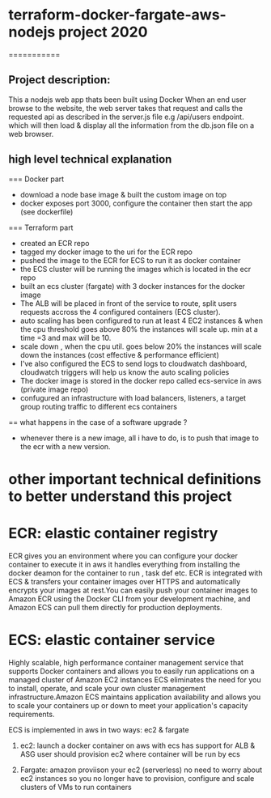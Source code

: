 # terraform-docker-fargate-aws-nodejs project 2020

===========

## Project description: ##
This a nodejs web app thats been built using Docker
When an end user browse to the website, the web server takes that request
and calls the requested api as described in the server.js file
e.g /api/users endpoint. which will then load & display all the information 
from the db.json file on a web browser. 

## high level technical explanation ##
=== Docker part
* download a node base image & built the custom image on top 
* docker exposes port 3000, configure the container then start the app (see dockerfile) 

=== Terraform part
* created an ECR repo 
* tagged my docker image to the uri for the ECR repo 
* pushed the image to the ECR for ECS to run it as docker container
* the ECS cluster will be running the images which is located in the ecr repo
* built an ecs cluster (fargate) with 3 docker instances for the docker image
* The ALB will be placed in front of the service to route, split users requests
  accross the 4 configured containers (ECS cluster).
* auto scaling has been configured to run at least 4 EC2 instances & when the cpu threshold
  goes above 80% the instances will scale up. min at a time =3 and max will be 10.
* scale down , when the cpu util. goes below 20% the instances will scale down the instances
  (cost effective & performance efficient)
* I've also configured the ECS to send logs to cloudwatch dashboard, cloudwatch triggers will
  help us know the auto scaling policies 
* The docker image is stored in the docker repo called ecs-service in aws (private image repo)
* confugured an infrastructure with load balancers, listeners, a target group routing traffic
  to different ecs containers
  
== what happens in the case of a software upgrade ?
* whenever there is a new image, all i have to do, is to push that image to the ecr with a new
  version.

# other important technical definitions to better understand this project #

# ECR: elastic container registry
ECR gives you an environment where you can configure your docker container to execute it in aws 
it handles everything from installing the docker deamon for the container to run , task def etc. 
ECR is integrated with ECS & transfers your container images over HTTPS and automatically encrypts
your images at rest.You can easily push your container images to Amazon ECR using the Docker CLI
from your development machine, and Amazon ECS can pull them directly for production deployments.

# ECS: elastic container service #
Highly scalable, high performance container management service that supports Docker containers
and allows you to easily run applications on a managed cluster of Amazon EC2 instances
ECS eliminates the need for you to install, operate, and scale your own cluster management 
infrastructure.Amazon ECS maintains application availability and allows you to scale your 
containers up or down to meet your application's capacity requirements.

ECS is implemented in aws in two ways: ec2 & fargate 
1. ec2:
launch a docker container on aws with ecs
has support for ALB & ASG
user should provision ec2 where container will be run by ecs 

2. Fargate:
amazon proviison your ec2 (serverless)
no need to worry about ec2 instances
so you no longer have to provision, configure and scale clusters of VMs to run containers 



